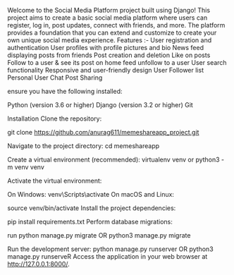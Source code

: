 Welcome to the Social Media Platform project built using Django! This project aims to create a basic social media platform where users can register, log in, post updates, connect with friends, and more. The platform provides a foundation that you can extend and customize to create your own unique social media experience.
Features :-
User registration and authentication
User profiles with profile pictures and bio
News feed displaying posts from friends
Post creation and deletion
Like on posts
Follow to a user & see its post on home feed
unfollow to a user
User search functionality
Responsive and user-friendly design
User Follower list
Personal User Chat
Post Sharing


ensure you have the following installed:

Python (version 3.6 or higher)
Django (version 3.2 or higher)
Git

Installation
Clone the repository:

git clone https://github.com/anurag611/memeshareapp_project.git

Navigate to the project directory:
cd memeshareapp

Create a virtual environment (recommended):
virtualenv venv  or python3 -m venv venv

Activate the virtual environment:


On Windows:
venv\Scripts\activate
On macOS and Linux:

source venv/bin/activate
Install the project dependencies:

pip install requirements.txt
Perform database migrations:

run
python manage.py migrate   OR  python3 manage.py migrate


Run the development server:
python manage.py runserver OR python3 manage.py runserveR
Access the application in your web browser at http://127.0.0.1:8000/.
